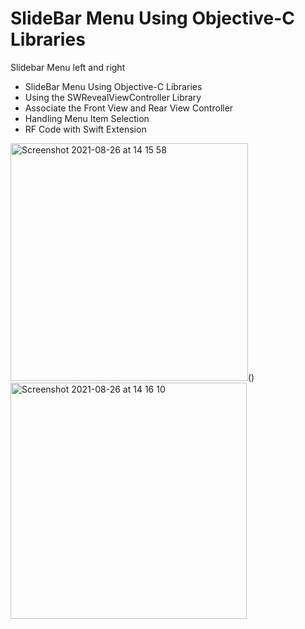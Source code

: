 
# SlideBar Menu Using Objective-C Libraries
Slidebar Menu left and right

- SlideBar Menu Using Objective-C Libraries
- Using the SWRevealViewController Library
- Associate the Front View and Rear View Controller
- Handling Menu Item Selection
- RF Code with Swift Extension

<img width="380" alt="Screenshot 2021-08-26 at 14 15 58" src="https://user-images.githubusercontent.com/48089787/130962039-ffa54c44-104b-4d80-85bd-467d81638ea4.png">()<img width="378" alt="Screenshot 2021-08-26 at 14 16 10" src="https://user-images.githubusercontent.com/48089787/130961965-2ab3f173-64e5-4665-8e69-781adf018e17.png">

